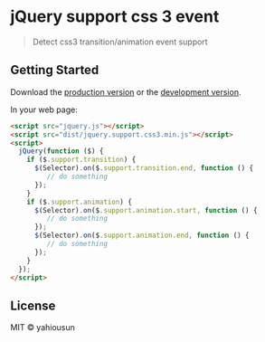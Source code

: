 # jQuery support css 3 event

> Detect css3 transition/animation event support


## Getting Started

Download the [production version][min] or the [development version][max].

[min]: https://raw.githubusercontent.com/yahiousun/jquery-support-css3/master/dist/jquery.support.css3.min.js
[max]: https://raw.githubusercontent.com/yahiousun/jquery-support-css3/master/dist/jquery.support.css3.js

In your web page:

```html
<script src="jquery.js"></script>
<script src="dist/jquery.support.css3.min.js"></script>
<script>
  jQuery(function ($) {
    if ($.support.transition) {
      $(Selector).on($.support.transition.end, function () {
         // do something
      });
    }
    if ($.support.animation) {
      $(Selector).on($.support.animation.start, function () {
         // do something
      });
      $(Selector).on($.support.animation.end, function () {
         // do something
      });
    }
  });
</script>
```


## License

MIT © yahiousun
